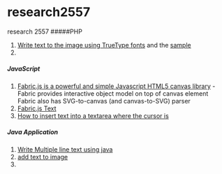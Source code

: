 # research2557
research 2557
#####PHP
1. [Write text to the image using TrueType fonts](http://php.net/manual/en/function.imagettftext.php) and the [sample](http://stackoverflow.com/questions/1097583/creating-image-from-text-in-php-how-can-i-make-multiline)
1. 

##### JavaScript
1. [Fabric.js is a powerful and simple Javascript HTML5 canvas library](http://fabricjs.com/) - Fabric provides interactive object model on top of canvas element 
Fabric also has SVG-to-canvas (and canvas-to-SVG) parser
1. [Fabric.js Text](http://fabricjs.com/fabric-intro-part-2#text)
1. [How to insert text into a textarea where the cursor is](http://web.archive.org/web/20110102112946/http://www.scottklarr.com/topic/425/how-to-insert-text-into-a-textarea-where-the-cursor-is/)

##### Java Application
1. [Write Multiple line text using java](http://stackoverflow.com/questions/32110247/write-multi-line-text-on-an-image-using-java)
1. [add text to image](http://stackoverflow.com/questions/10929524/how-to-add-text-to-an-image-in-java)
1. 
